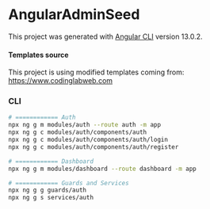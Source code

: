 # AngularAdminSeed

This project was generated with [Angular CLI](https://github.com/angular/angular-cli) version 13.0.2.

#### Templates source
This project is using modified templates coming from:
https://www.codinglabweb.com


### CLI

```bash
# ============ Auth
npx ng g m modules/auth --route auth -m app
npx ng g c modules/auth/components/auth
npx ng g c modules/auth/components/auth/login
npx ng g c modules/auth/components/auth/register

# ============ Dashboard
npx ng g m modules/dashboard --route dashboard -m app

# ============ Guards and Services
npx ng g g guards/auth
npx ng g s services/auth

```
